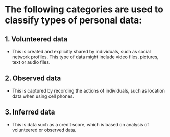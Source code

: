 # The following categories are used to classify types of personal data:
  
## 1. Volunteered data 

- This is created and explicitly shared by individuals, such as social network profiles. This type of data might include video files, pictures, text or audio files.
    
## 2. Observed data

- This is captured by recording the actions of individuals, such as location data when using cell phones.
    
## 3. Inferred data 

- This is data such as a credit score, which is based on analysis of volunteered or observed data.
